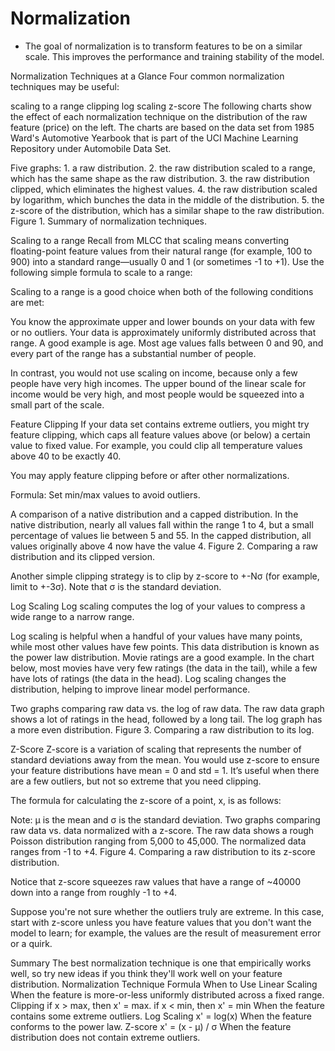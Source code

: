 # Normalization
- The goal of normalization is to transform features to be on a similar scale. This improves the performance and training stability of the model.

Normalization Techniques at a Glance
Four common normalization techniques may be useful:

scaling to a range
clipping
log scaling
z-score
The following charts show the effect of each normalization technique on the distribution of the raw feature (price) on the left. The charts are based on the data set from 1985 Ward's Automotive Yearbook that is part of the UCI Machine Learning Repository under Automobile Data Set.

Five graphs: 1. a raw distribution. 2. the raw distribution scaled to 
a range, which has the same shape as the raw distribution. 3. the raw
distribution clipped, which eliminates the highest values. 4. the raw
distribution scaled by logarithm, which bunches the data in the middle
of the distribution. 5. the z-score of the distribution, which has
a similar shape to the raw 
distribution.
Figure 1. Summary of normalization techniques.

Scaling to a range
Recall from MLCC that scaling means converting floating-point feature values from their natural range (for example, 100 to 900) into a standard range—usually 0 and 1 (or sometimes -1 to +1). Use the following simple formula to scale to a range:

Scaling to a range is a good choice when both of the following conditions are met:

You know the approximate upper and lower bounds on your data with few or no outliers.
Your data is approximately uniformly distributed across that range.
A good example is age. Most age values falls between 0 and 90, and every part of the range has a substantial number of people.

In contrast, you would not use scaling on income, because only a few people have very high incomes. The upper bound of the linear scale for income would be very high, and most people would be squeezed into a small part of the scale.

Feature Clipping
If your data set contains extreme outliers, you might try feature clipping, which caps all feature values above (or below) a certain value to fixed value. For example, you could clip all temperature values above 40 to be exactly 40.

You may apply feature clipping before or after other normalizations.

Formula: Set min/max values to avoid outliers.

A comparison of a native distribution and a capped distribution. In the
native distribution, nearly all values fall within the range 1 to 4, but
a small percentage of values lie between 5 and 55. In the capped distribution,
all values originally above 4 now have the
value 4.
Figure 2. Comparing a raw distribution and its clipped version.

Another simple clipping strategy is to clip by z-score to +-Nσ (for example, limit to +-3σ). Note that σ is the standard deviation.

Log Scaling
Log scaling computes the log of your values to compress a wide range to a narrow range.

Log scaling is helpful when a handful of your values have many points, while most other values have few points. This data distribution is known as the power law distribution. Movie ratings are a good example. In the chart below, most movies have very few ratings (the data in the tail), while a few have lots of ratings (the data in the head). Log scaling changes the distribution, helping to improve linear model performance.

Two graphs comparing raw data vs. the log of raw data. The raw data graph
shows a lot of ratings in the head, followed by a long tail. The log graph
has a more even
distribution.
Figure 3. Comparing a raw distribution to its log.

Z-Score
Z-score is a variation of scaling that represents the number of standard deviations away from the mean. You would use z-score to ensure your feature distributions have mean = 0 and std = 1. It’s useful when there are a few outliers, but not so extreme that you need clipping.

The formula for calculating the z-score of a point, x, is as follows:

Note: μ is the mean and σ is the standard deviation.
Two graphs comparing raw data vs. data normalized with a z-score. The raw
data shows a rough Poisson distribution ranging from 5,000 to 45,000.
The normalized data ranges
from -1 to +4.
Figure 4. Comparing a raw distribution to its z-score distribution.

Notice that z-score squeezes raw values that have a range of ~40000 down into a range from roughly -1 to +4.

Suppose you're not sure whether the outliers truly are extreme. In this case, start with z-score unless you have feature values that you don't want the model to learn; for example, the values are the result of measurement error or a quirk.

Summary
The best normalization technique is one that empirically works well, so try new ideas if you think they'll work well on your feature distribution.
Normalization Technique	Formula	When to Use
Linear Scaling	
When the feature is more-or-less uniformly distributed across a fixed range.
Clipping	if x > max, then x' = max. if x < min, then x' = min	When the feature contains some extreme outliers.
Log Scaling	x' = log(x)	When the feature conforms to the power law.
Z-score	x' = (x - μ) / σ	When the feature distribution does not contain extreme outliers.
